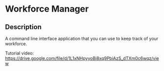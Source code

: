 # Workforce Manager


## Description

A command line interface application that you can use to keep track of your workforce.

Tutorial video: https://drive.google.com/file/d/1L1xNHpyyoBi8xq9PbiAzS_dTXm0c6wqz/view
